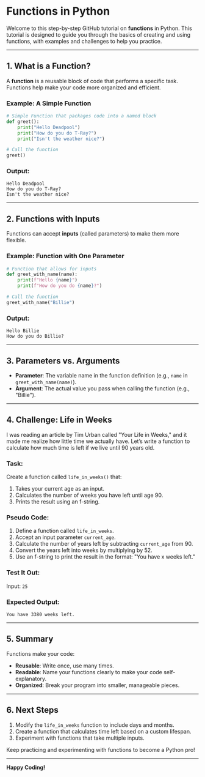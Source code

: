 # Functions in Python

Welcome to this step-by-step GitHub tutorial on **functions** in Python. This tutorial is designed to guide you through the basics of creating and using functions, with examples and challenges to help you practice.

---

## 1. What is a Function?
A **function** is a reusable block of code that performs a specific task. Functions help make your code more organized and efficient.

### Example: A Simple Function
```python
# Simple Function that packages code into a named block
def greet():
    print("Hello Deadpool")
    print("How do you do T-Ray?")
    print("Isn't the weather nice?")

# Call the function
greet()
```
### Output:
```
Hello Deadpool
How do you do T-Ray?
Isn't the weather nice?
```

---

## 2. Functions with Inputs
Functions can accept **inputs** (called parameters) to make them more flexible.

### Example: Function with One Parameter
```python
# Function that allows for inputs
def greet_with_name(name):
    print(f"Hello {name}")
    print(f"How do you do {name}?")

# Call the function
greet_with_name("Billie")
```
### Output:
```
Hello Billie
How do you do Billie?
```

---

## 3. Parameters vs. Arguments
- **Parameter**: The variable name in the function definition (e.g., `name` in `greet_with_name(name)`).
- **Argument**: The actual value you pass when calling the function (e.g., "Billie").

---

## 4. Challenge: Life in Weeks
I was reading an article by Tim Urban called "Your Life in Weeks," and it made me realize how little time we actually have. Let’s write a function to calculate how much time is left if we live until 90 years old.

### Task:
Create a function called `life_in_weeks()` that:
1. Takes your current age as an input.
2. Calculates the number of weeks you have left until age 90.
3. Prints the result using an f-string.

### Pseudo Code:
1. Define a function called `life_in_weeks`.
2. Accept an input parameter `current_age`.
3. Calculate the number of years left by subtracting `current_age` from 90.
4. Convert the years left into weeks by multiplying by 52.
5. Use an f-string to print the result in the format: "You have x weeks left."

### Test It Out:
Input: `25`

### Expected Output:
```
You have 3380 weeks left.
```

---

## 5. Summary
Functions make your code:
- **Reusable**: Write once, use many times.
- **Readable**: Name your functions clearly to make your code self-explanatory.
- **Organized**: Break your program into smaller, manageable pieces.

---

## 6. Next Steps
1. Modify the `life_in_weeks` function to include days and months.
2. Create a function that calculates time left based on a custom lifespan.
3. Experiment with functions that take multiple inputs.

Keep practicing and experimenting with functions to become a Python pro!

---

**Happy Coding!**
